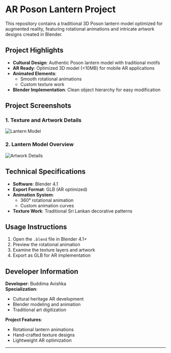 # AR Poson Lantern Project

This repository contains a traditional 3D Poson lantern model optimized for augmented reality, featuring rotational animations and intricate artwork designs created in Blender.

## Project Highlights

- **Cultural Design**: Authentic Poson lantern model with traditional motifs
- **AR Ready**: Optimized 3D model (<10MB) for mobile AR applications
- **Animated Elements**:
  - Smooth rotational animations
  - Custom texture work
- **Blender Implementation**: Clean object hierarchy for easy modification

## Project Screenshots

### 1. Texture and Artwork Details
![Lantern Model](https://github.com/buddhima-avishka/AR-Poson-Lantern/blob/89192221d1735907f8024e2bd0c7f64504b22755/Images/Screenshot%202025-06-15%20at%2003.53.32.png)

### 2. Lantern Model Overview 
![Artwork Details](https://github.com/buddhima-avishka/AR-Poson-Lantern/blob/89192221d1735907f8024e2bd0c7f64504b22755/Images/Screenshot%202025-06-15%20at%2004.29.38.png)

## Technical Specifications

- **Software**: Blender 4.1
- **Export Format**: GLB (AR optimized)
- **Animation System**:
  - 360° rotational animation
  - Custom animation curves
- **Texture Work**: Traditional Sri Lankan decorative patterns

## Usage Instructions

1. Open the `.blend` file in Blender 4.1+
2. Preview the rotational animation
3. Examine the texture layers and artwork
4. Export as GLB for AR implementation

## Developer Information

**Developer**: Buddima Avishka  
**Specialization**:  
- Cultural heritage AR development  
- Blender modeling and animation  
- Traditional art digitization  

**Project Features**:  
- Rotational lantern animations  
- Hand-crafted texture designs  
- Lightweight AR optimization  

---
